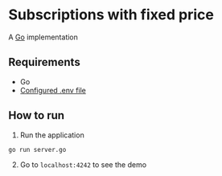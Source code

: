 # Subscriptions with fixed price

A [Go](https://golang.org) implementation

## Requirements

- Go
- [Configured .env file](../../../README.md#env-config)

## How to run

1. Run the application

```
go run server.go
```

2. Go to `localhost:4242` to see the demo
